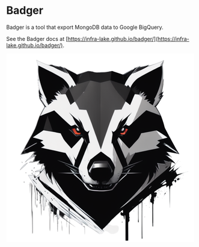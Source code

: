 # Badger

Badger is a tool that export MongoDB data to Google BigQuery.

See the Badger docs at [https://infra-lake.github.io/badger/](https://infra-lake.github.io/badger/).

![logo](./docs/logo/backgroundless.png)